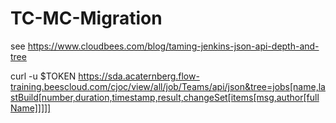 # TC-MC-Migration



see https://www.cloudbees.com/blog/taming-jenkins-json-api-depth-and-tree


curl -u $TOKEN https://sda.acaternberg.flow-training.beescloud.com/cjoc/view/all/job/Teams/api/json&tree=jobs[name,lastBuild[number,duration,timestamp,result,changeSet[items[msg,author[fullName]]]]]